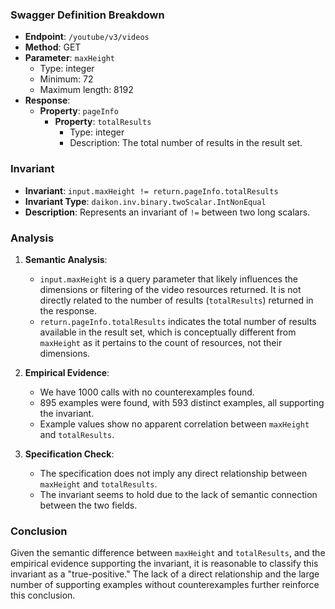 ### Swagger Definition Breakdown

- **Endpoint**: `/youtube/v3/videos`
- **Method**: GET
- **Parameter**: `maxHeight`
  - Type: integer
  - Minimum: 72
  - Maximum length: 8192
- **Response**:
  - **Property**: `pageInfo`
    - **Property**: `totalResults`
      - Type: integer
      - Description: The total number of results in the result set.

### Invariant

- **Invariant**: `input.maxHeight != return.pageInfo.totalResults`
- **Invariant Type**: `daikon.inv.binary.twoScalar.IntNonEqual`
- **Description**: Represents an invariant of `!=` between two long scalars.

### Analysis

1. **Semantic Analysis**:
   - `input.maxHeight` is a query parameter that likely influences the dimensions or filtering of the video resources returned. It is not directly related to the number of results (`totalResults`) returned in the response.
   - `return.pageInfo.totalResults` indicates the total number of results available in the result set, which is conceptually different from `maxHeight` as it pertains to the count of resources, not their dimensions.

2. **Empirical Evidence**:
   - We have 1000 calls with no counterexamples found.
   - 895 examples were found, with 593 distinct examples, all supporting the invariant.
   - Example values show no apparent correlation between `maxHeight` and `totalResults`.

3. **Specification Check**:
   - The specification does not imply any direct relationship between `maxHeight` and `totalResults`.
   - The invariant seems to hold due to the lack of semantic connection between the two fields.

### Conclusion

Given the semantic difference between `maxHeight` and `totalResults`, and the empirical evidence supporting the invariant, it is reasonable to classify this invariant as a "true-positive." The lack of a direct relationship and the large number of supporting examples without counterexamples further reinforce this conclusion.
